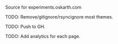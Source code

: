 Source for experiments.oskarth.com

TODO: Remove/gitignore/rsyncignore most themes.

TODO: Push to GH.

TODO: Add analytics for each page.
